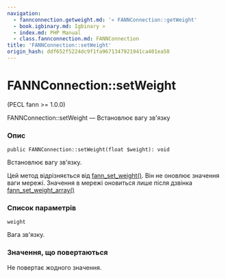 ```yaml
---
navigation:
  - fannconnection.getweight.md: '« FANNConnection::getWeight'
  - book.igbinary.md: Igbinary »
  - index.md: PHP Manual
  - class.fannconnection.md: FANNConnection
title: 'FANNConnection::setWeight'
origin_hash: ddf652f5224dc9f1fa9671347921941ca401ea50
---
```

# FANNConnection::setWeight

(PECL fann >= 1.0.0)

FANNConnection::setWeight — Встановлює вагу зв'язку

### Опис

```methodsynopsis
public FANNConnection::setWeight(float $weight): void
```

Встановлює вагу зв'язку.

Цей метод відрізняється від [fann\_set\_weight()](function.fann-set-weight.md). Він не оновлює значення ваги мережі. Значення в мережі оновиться лише після дзвінка [fann\_set\_weight\_array()](function.fann-set-weight-array.md)

### Список параметрів

`weight`

Вага зв'язку.

### Значення, що повертаються

Не повертає жодного значення.
